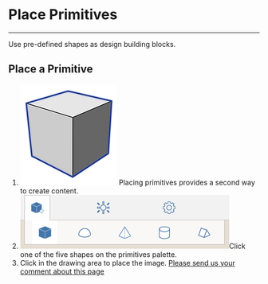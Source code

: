 # Place Primitives

----

Use pre-defined shapes as design building blocks.

## Place a Primitive

1. ![](Images/GUID-08D9B90C-BE55-4596-BFFB-3436E9D2A939-low.png) Placing primitives provides a second way to create content.
2. ![](Images/GUID-64BB4908-639E-4A56-BA99-7241421CF82F-low.png)Click one of the five shapes on the primitives palette.
3. Click in the drawing area to place the image.
[Please send us your comment about this page](#)